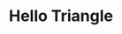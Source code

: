 ---
layout: post.html
id: 'hello-triangle'
title: 'Hello Triangle'
description: ''
prevDemoId: 'deferred-rendering'
prevDemoTitle: 'Deferred Shading'
nextDemoId: 'hello-index-square'
nextDemoTitle: 'Hello Indexed Square'
---
